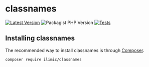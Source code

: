 # classnames

[![Latest Version](https://img.shields.io/github/v/release/ilimic1/classnames?label=Latest%20Version&style=flat-square)](https://github.com/ilimic1/classnames/releases)
![Packagist PHP Version](https://img.shields.io/packagist/dependency-v/ilimic/classnames/php?style=flat-square)
[![Tests](https://github.com/ilimic1/classnames/actions/workflows/tests.yml/badge.svg?branch=master)](https://github.com/ilimic1/classnames/actions/workflows/tests.yml)

## Installing classnames

The recommended way to install classnames is through
[Composer](https://getcomposer.org/).

```bash
composer require ilimic/classnames
```
